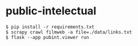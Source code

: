 # public-intelectual

```shell
$ pip install -r requirements.txt
$ scrapy crawl filmweb -a file=./data/links.txt
$ flask --app pubint.viewer run
```
